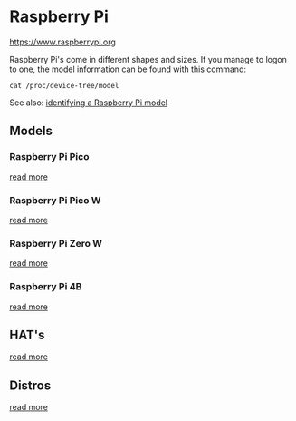 # Raspberry Pi

https://www.raspberrypi.org

Raspberry Pi's come in different shapes and sizes. If you manage to logon to one, the model information
can be found with this command:

```shell
cat /proc/device-tree/model
```

See also: [identifying a Raspberry Pi model](https://www.raspberrypi-spy.co.uk/2012/09/checking-your-raspberry-pi-board-version/)

## Models

### Raspberry Pi Pico

[read more](./Raspberry%20Pi%20Pico/README.md)

### Raspberry Pi Pico W

[read more](./Raspberry%20Pi%20Pico%20W/README.md)

### Raspberry Pi Zero W

[read more](./Raspberry%20Pi%20Zero%20W/README.md)

### Raspberry Pi 4B

[read more](./Raspberry%20Pi%204B/README.md)

## HAT's

[read more](./HATs/README.md)

## Distros

[read more](./Distros/README.md)

